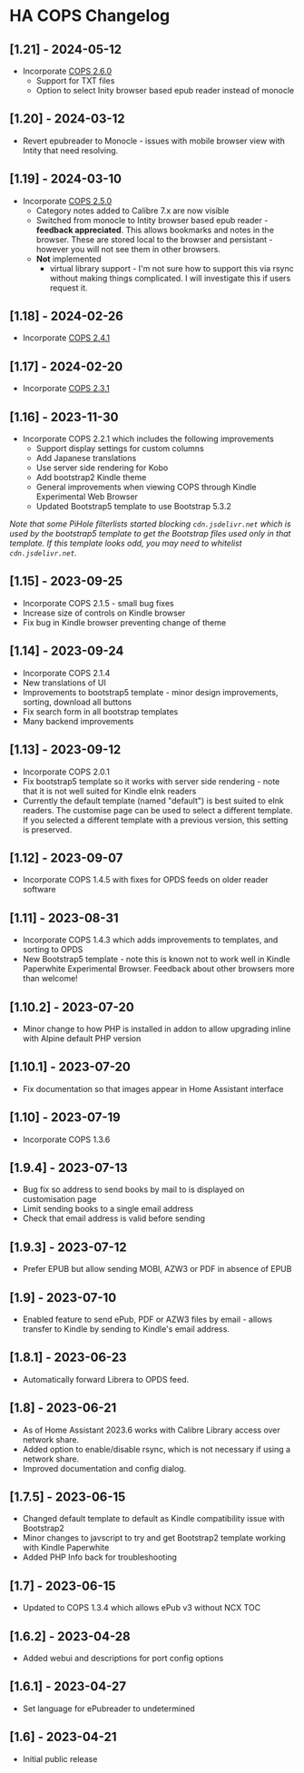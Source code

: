 # HA COPS Changelog

## [1.21] - 2024-05-12

- Incorporate [COPS 2.6.0](https://github.com/mikespub-org/seblucas-cops/releases/tag/2.6.1)
  - Support for TXT files
  - Option to select Inity browser based epub reader instead of monocle

## [1.20] - 2024-03-12

- Revert epubreader to Monocle - issues with mobile browser view with Intity that need resolving.

## [1.19] - 2024-03-10

- Incorporate [COPS 2.5.0](https://github.com/mikespub-org/seblucas-cops/releases/tag/2.5.0)
  - Category notes added to Calibre 7.x are now visible
  - Switched from monocle to Intity browser based epub reader - **feedback appreciated**. This allows bookmarks and notes in the browser. These are stored local to the browser and persistant - however you will not see them in other browsers.
  - **Not** implemented
    - virtual library support - I'm not sure how to support this via rsync without making things complicated. I will investigate this if users request it.

## [1.18] - 2024-02-26

- Incorporate [COPS 2.4.1](https://github.com/mikespub-org/seblucas-cops/releases/tag/2.4.1)

## [1.17] - 2024-02-20

- Incorporate [COPS 2.3.1](https://github.com/mikespub-org/seblucas-cops/releases/tag/2.3.1)

## [1.16] - 2023-11-30

- Incorporate COPS 2.2.1 which includes the following improvements
  - Support display settings for custom columns
  - Add Japanese translations
  - Use server side rendering for Kobo
  - Add bootstrap2 Kindle theme
  - General improvements when viewing COPS through Kindle Experimental Web Browser
  - Updated Bootstrap5 template to use Bootstrap 5.3.2

_Note that some PiHole filterlists started blocking `cdn.jsdelivr.net` which is used by the bootstrap5 template to get the Bootstrap files used only in that template. If this template looks odd, you may need to whitelist `cdn.jsdelivr.net`._

## [1.15] - 2023-09-25

- Incorporate COPS 2.1.5 - small bug fixes
- Increase size of controls on Kindle browser
- Fix bug in Kindle browser preventing change of theme

## [1.14] - 2023-09-24

- Incorporate COPS 2.1.4
- New translations of UI
- Improvements to bootstrap5 template - minor design improvements, sorting, download all buttons
- Fix search form in all bootstrap templates
- Many backend improvements

## [1.13] - 2023-09-12

- Incorporate COPS 2.0.1
- Fix bootstrap5 template so it works with server side rendering - note that it is not well suited for Kindle eInk readers
- Currently the default template (named "default") is best suited to eInk readers. The customise page can be used to select a different template. If you selected a different template with a previous version, this setting is preserved.

## [1.12] - 2023-09-07

- Incorporate COPS 1.4.5 with fixes for OPDS feeds on older reader software

## [1.11] - 2023-08-31

- Incorporate COPS 1.4.3 which adds improvements to templates, and sorting to OPDS
- New Bootstrap5 template - note this is known not to work well in Kindle Paperwhite Experimental Browser. Feedback about other browsers more than welcome!

## [1.10.2] - 2023-07-20

- Minor change to how PHP is installed in addon to allow upgrading inline with Alpine default PHP version

## [1.10.1] - 2023-07-20

- Fix documentation so that images appear in Home Assistant interface

## [1.10] - 2023-07-19

- Incorporate COPS 1.3.6

## [1.9.4] - 2023-07-13

- Bug fix so address to send books by mail to is displayed on customisation page
- Limit sending books to a single email address
- Check that email address is valid before sending

## [1.9.3] - 2023-07-12

- Prefer EPUB but allow sending MOBI, AZW3 or PDF in absence of EPUB

## [1.9] - 2023-07-10

- Enabled feature to send ePub, PDF or AZW3 files by email - allows transfer to Kindle by sending to Kindle's email address.

## [1.8.1] - 2023-06-23

- Automatically forward Librera to OPDS feed.

## [1.8] - 2023-06-21

- As of Home Assistant 2023.6 works with Calibre Library access over network share.
- Added option to enable/disable rsync, which is not necessary if using a network share.
- Improved documentation and config dialog.

## [1.7.5] - 2023-06-15

- Changed default template to default as Kindle compatibility issue with Bootstrap2
- Minor changes to javscript to try and get Bootstrap2 template working with Kindle Paperwhite
- Added PHP Info back for troubleshooting

## [1.7] - 2023-06-15

- Updated to COPS 1.3.4 which allows ePub v3 without NCX TOC

## [1.6.2] - 2023-04-28

- Added webui and descriptions for port config options

## [1.6.1] - 2023-04-27

- Set language for ePubreader to undetermined

## [1.6] - 2023-04-21

- Initial public release
